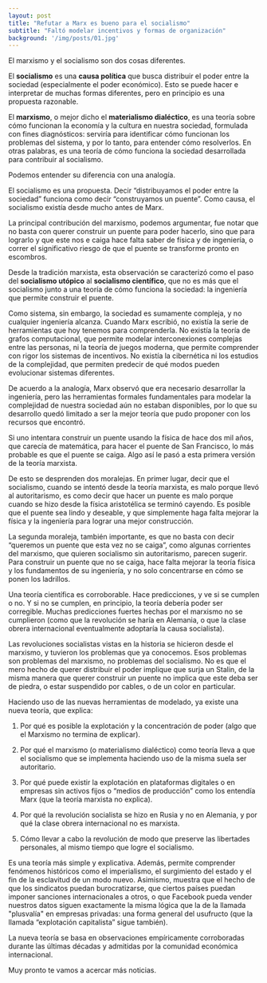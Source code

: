 ```yaml
---
layout: post
title: "Refutar a Marx es bueno para el socialismo"
subtitle: "Faltó modelar incentivos y formas de organización"
background: '/img/posts/01.jpg'
---
```


El marxismo y el socialismo son dos cosas diferentes.

El **socialismo** es una **causa política** que busca distribuir el poder entre la sociedad (especialmente el poder económico). Esto se puede hacer e interpretar de muchas formas diferentes, pero en principio es una propuesta razonable.

El **marxismo**, o mejor dicho el **materialismo dialéctico**, es una teoría sobre cómo funcionan la economía y la cultura en nuestra sociedad, formulada con fines diagnósticos: serviría para identificar cómo funcionan los problemas del sistema, y por lo tanto, para entender cómo resolverlos. En otras palabras, es una teoría de cómo funciona la sociedad desarrollada para contribuir al socialismo.

Podemos entender su diferencia con una analogía. 

El socialismo es una propuesta. Decir “distribuyamos el poder entre la sociedad” funciona como decir “construyamos un puente”. Como causa, el socialismo existía desde mucho antes de Marx.

La principal contribución del marxismo, podemos argumentar, fue notar que no basta con querer construir un puente para poder hacerlo, sino que para lograrlo y que este nos e caiga hace falta saber de física y de ingeniería, o correr el significativo riesgo de que el puente se transforme pronto en escombros. 

Desde la tradición marxista, esta observación se caracterizó como el paso del **socialismo utópico** al **socialismo científico**, que no es más que el socialismo junto a una teoría de cómo funciona la sociedad:  la ingeniería que permite construir el puente.

Como sistema, sin embargo, la sociedad es sumamente compleja, y no cualquier ingeniería alcanza. Cuando Marx escribió, no existía la serie de herramientas que hoy tenemos para comprenderla. No existía la teoría de grafos computacional, que permite modelar interconexiones complejas entre las personas, ni la teoría de juegos moderna, que permite comprender con rigor los sistemas de incentivos. No existía la cibernética ni los estudios de la complejidad, que permiten predecir de qué modos pueden evolucionar sistemas diferentes.

De acuerdo a la analogía, Marx observó que era necesario desarrollar la ingeniería, pero las herramientas formales fundamentales para modelar la complejidad de nuestra sociedad aún no estaban disponibles, por lo que su desarrollo quedó limitado a ser la mejor teoría que pudo proponer con los recursos que encontró.

Si uno intentara construir un puente usando la física de hace dos mil años, que carecía de matemática, para hacer el puente de San Francisco, lo más probable es que el puente se caiga. Algo así le pasó a esta primera versión de la teoría marxista. 

De esto se desprenden dos moralejas. En primer lugar, decir que el socialismo, cuando se intentó desde la teoría marxista, es malo porque llevó al autoritarismo, es como decir que hacer un puente es malo porque cuando se hizo desde la física aristotélica se terminó cayendo. Es posible que el puente sea lindo y deseable, y que simplemente haga falta mejorar la física y la ingeniería para lograr una mejor construcción.

La segunda moraleja, también importante, es que no basta con decir “queremos un puente que esta vez no se caiga”, como algunas corrientes del marxismo, que quieren socialismo sin autoritarismo, parecen sugerir. Para construir un puente que no se caiga, hace falta mejorar la teoría física y los fundamentos de su ingeniería, y no solo concentrarse en cómo se ponen los ladrillos.

Una teoría científica es corroborable. Hace predicciones, y ve si se cumplen o no. Y si no se cumplen, en principio, la teoría debería poder ser corregible. Muchas predicciones fuertes hechas por el marxismo no se cumplieron (como que la revolución se haría en Alemania, o que la clase obrera internacional eventualmente adoptaría la causa socialista).

Las revoluciones socialistas vistas en la historia se hicieron desde el marxismo, y tuvieron los problemas que ya conocemos. Esos problemas son problemas del marxismo, no problemas del socialismo. No es que el mero hecho de querer distribuir el poder implique que surja un Stalin, de la misma manera que querer construir un puente no implica que este deba ser de piedra, o estar suspendido por cables, o de un color en particular.

Haciendo uso de las nuevas herramientas de modelado, ya existe una nueva teoría, que explica:

1. Por qué es posible la explotación y la concentración de poder (algo que el Marxismo no termina de explicar).

2. Por qué el marxismo (o materialismo dialéctico) como teoría lleva a que el socialismo que se implementa haciendo uso de la misma suela ser autoritario.

2. Por qué puede existir la explotación en plataformas digitales o en empresas sin activos fijos o “medios de producción” como los entendía Marx (que la teoría marxista no explica).

3. Por qué la revolución socialista se hizo en Rusia y no en Alemania, y por qué la clase obrera internacional no es marxista.

5. Cómo llevar a cabo la revolución de modo que preserve las libertades personales, al mismo tiempo que logre el socialismo.

Es una teoría más simple y explicativa. Además, permite comprender fenómenos históricos como el imperialismo, el surgimiento del estado y el fin de la esclavitud de un modo nuevo. Asimismo, muestra que el hecho de que los sindicatos puedan burocratizarse, que ciertos países puedan imponer sanciones internacionales a otros, o que Facebook pueda vender nuestros datos siguen exactamente la misma lógica que la de la llamada "plusvalía" en empresas privadas: una forma general del usufructo (que la llamada “explotación capitalista” sigue también).

La nueva teoría se basa en observaciones empíricamente corroboradas durante las últimas décadas y admitidas por la comunidad económica internacional. 

Muy pronto te vamos a acercar más noticias.

